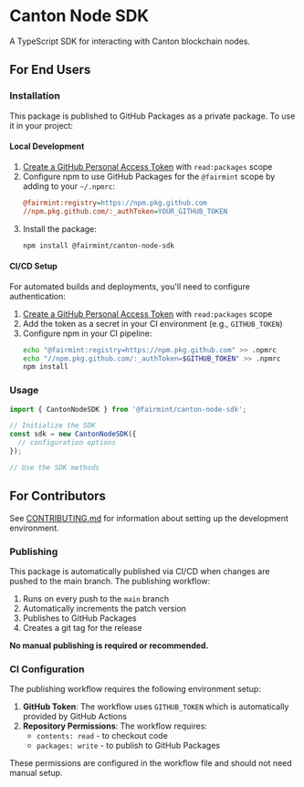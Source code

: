 # Canton Node SDK

A TypeScript SDK for interacting with Canton blockchain nodes.

## For End Users

### Installation

This package is published to GitHub Packages as a private package. To use it in your project:

#### Local Development

1. [Create a GitHub Personal Access Token](https://github.com/settings/tokens/new) with `read:packages` scope
2. Configure npm to use GitHub Packages for the `@fairmint` scope by adding to your `~/.npmrc`:
   ```ini
   @fairmint:registry=https://npm.pkg.github.com
   //npm.pkg.github.com/:_authToken=YOUR_GITHUB_TOKEN
   ```
3. Install the package:
   ```bash
   npm install @fairmint/canton-node-sdk
   ```

#### CI/CD Setup

For automated builds and deployments, you'll need to configure authentication:

1. [Create a GitHub Personal Access Token](https://github.com/settings/tokens/new) with `read:packages` scope
2. Add the token as a secret in your CI environment (e.g., `GITHUB_TOKEN`)
3. Configure npm in your CI pipeline:
   ```bash
   echo "@fairmint:registry=https://npm.pkg.github.com" >> .npmrc
   echo "//npm.pkg.github.com/:_authToken=$GITHUB_TOKEN" >> .npmrc
   npm install
   ```

### Usage

```typescript
import { CantonNodeSDK } from '@fairmint/canton-node-sdk';

// Initialize the SDK
const sdk = new CantonNodeSDK({
  // configuration options
});

// Use the SDK methods
```

## For Contributors

See [CONTRIBUTING.md](./CONTRIBUTING.md) for information about setting up the development environment.

### Publishing

This package is automatically published via CI/CD when changes are pushed to the main branch. The publishing workflow:

1. Runs on every push to the `main` branch
2. Automatically increments the patch version
3. Publishes to GitHub Packages
4. Creates a git tag for the release

**No manual publishing is required or recommended.**

### CI Configuration

The publishing workflow requires the following environment setup:

1. **GitHub Token**: The workflow uses `GITHUB_TOKEN` which is automatically provided by GitHub Actions
2. **Repository Permissions**: The workflow requires:
   - `contents: read` - to checkout code
   - `packages: write` - to publish to GitHub Packages

These permissions are configured in the workflow file and should not need manual setup.
